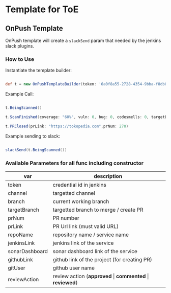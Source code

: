 # Template for ToE

## OnPush Template

OnPush template will create a `slackSend` param that needed by the jenkins slack plugins.

### How to Use

Instantiate the template builder:

```groovy

def t = new OnPushTemplateBuilder(token: '6a0f8a55-2728-4354-9bba-f8db81a058d2', channel:'toe-alert-space', branch: 'rey_setup_mailer', jenkinsLink:'http://tokopedia.com', sonarDashboard: 'http://tokopedia.com', githubLink: "https://github.com/tokopedia/static-code-auto-scanner")
```

Example Call:

```groovy

t.BeingScanned()

t.ScanFinished(coverage: "60%", vuln: 0, bug: 0, codesmells: 0, targetBranch: "master"))

t.PRClosed(prLink: "https://tokopedia.com",prNum: 270)

```

Example sending to slack:

```groovy

slackSend(t.BeingScanned())

```

### Available Parameters for all func including constructor

| **var**  | **description** |
|---|---|
| token | credential id in jenkins  |
| channel | targetted channel |
| branch | current working branch |
| targetBranch | targetted branch to merge / create PR |
| prNum | PR number |
| prLink | PR Url link (must valid URL) |
| repoName | repository name / service name |
| jenkinsLink | jenkins link of the service |
| sonarDashboard | sonar dashboard link of the service |
| githubLink | github link of the project (for creating PR) |
| gitUser | github user name |
| reviewAction | review action (**approved** \| **commented** \| **reviewed**) |